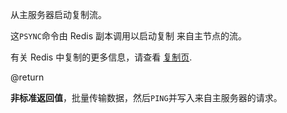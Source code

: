从主服务器启动复制流。

这`PSYNC`命令由 Redis 副本调用以启动复制
来自主节点的流。

有关 Redis 中复制的更多信息，请查看
[复制页][tr].

[tr]: /topics/replication

@return

**非标准返回值**，批量传输数据，然后`PING`并写入来自主服务器的请求。

